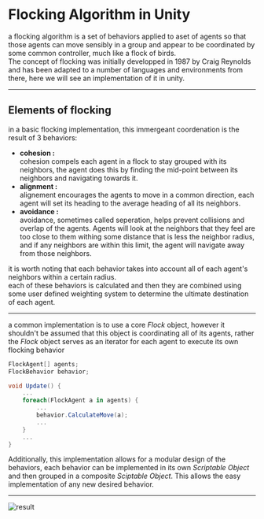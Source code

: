 # Flocking Algorithm in Unity
a flocking algorithm is a set of behaviors applied to aset of agents so that those agents can move sensibly in a group and appear to be coordinated by some common controller, much like a flock of birds.  
The concept of flocking was initially developped in 1987 by Craig Reynolds and has been adapted to a number of languages and environments from there, here we will see an implementation of it in unity.

<hr/>

## Elements of flocking
in a basic flocking implementation, this immergeant coordenation is the result of 3 behaviors:
- **cohesion :**  
    cohesion compels each agent in a flock to stay grouped with its neighbors, the agent does this by finding the mid-point between its neighbors and navigating towards it.
- **alignment :**  
    alignement encourages the agents to move in a common direction, each agent will set its heading to the average heading of all its neighbors.
- **avoidance :**  
    avoidance, sometimes called seperation, helps prevent collisions and overlap of the agents. Agents will look at the neighbors that they feel are too close to them withing some distance that is less the neighbor radius, and if any neighbors are within this limit, the agent will navigate away from those neighbors.

it is worth noting that each behavior takes into account all of each agent's neighbors within a certain radius.  
each of these behaviors is calculated and then they are combined using some user defined weighting system to determine the ultimate destination of each agent.
***
a common implementation is to use a core *Flock* object, however it shouldn't be assumed that this object is coordinating all of its agents, rather the *Flock* object serves as an iterator for each agent to execute its own flocking behavior
```csharp
FlockAgent[] agents;
FlockBehavior behavior;

void Update() {
    ...
    foreach(FlockAgent a in agents) {
        ...
        behavior.CalculateMove(a);
        ...
    }
    ...
}
```
Additionally, this implementation allows for a modular design of the behaviors, each behavior can be implemented in its own *Scriptable Object* and then grouped in a composite *Sciptable Object*. This allows the easy implementation of any new desired behavior.
***
![result](./result.gif)
